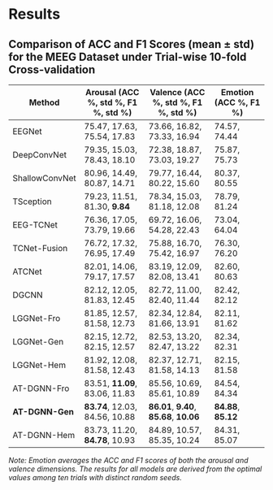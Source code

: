 # Results

## Comparison of ACC and F1 Scores (mean ± std) for the MEEG Dataset under Trial-wise 10-fold Cross-validation

| Method          | Arousal (ACC %, std %, F1 %, std %) | Valence (ACC %, std %, F1 %, std %)       | Emotion (ACC %, F1 %) |
|-----------------|-------------------------------------|-------------------------------------------|-----------------------|
| EEGNet          | 75.47, 17.63, 75.54, 17.83          | 73.66, 16.82, 73.33, 16.94                | 74.57, 74.44          |
| DeepConvNet     | 79.35, 15.03, 78.43, 18.10          | 72.38, 18.87, 73.03, 19.27                | 75.87, 75.73          |
| ShallowConvNet  | 80.96, 14.49, 80.87, 14.71          | 79.77, 16.44, 80.22, 15.60                | 80.37, 80.55          |
| TSception       | 79.23, 11.51, 81.30, **9.84**       | 78.34, 15.03, 81.18, 12.08                | 78.79, 81.24          |
| EEG-TCNet        | 76.36, 17.05, 73.79, 19.66          | 69.72, 16.06, 54.28, 22.43                | 73.04, 64.04          |
| TCNet-Fusion    | 76.72, 17.32, 76.95, 17.49          | 75.88, 16.70, 75.42, 16.97                | 76.30, 76.20          |
| ATCNet          | 82.01, 14.06, 79.17, 17.57          | 83.19, 12.09, 82.08, 13.41                | 82.60, 80.63          |
| DGCNN           | 82.12, 12.05, 81.83, 12.45          | 82.72, 11.00, 82.40, 11.44                | 82.42, 82.12          |
| LGGNet-Fro      | 81.85, 12.57, 81.58, 12.73          | 82.34, 12.84, 81.66, 13.91                | 82.11, 81.62          |
| LGGNet-Gen      | 82.15, 12.72, 82.15, 12.57          | 82.53, 13.20, 82.47, 13.22                | 82.34, 82.31          |
| LGGNet-Hem      | 81.92, 12.08, 81.58, 12.43          | 82.37, 12.71, 81.58, 14.13                | 82.15, 81.58          |
| AT-DGNN-Fro     | 83.51, **11.09**, 83.06, 11.83      | 85.56, 10.69, 85.61, 10.89                | 84.54, 84.34          |
| **AT-DGNN-Gen** | **83.74**, 12.03, 84.56, 10.88      | **86.01**, **9.40**, **85.68**, **10.06** | **84.88**, **85.12**  |
| AT-DGNN-Hem     | 83.73, 11.20, **84.78**, 10.93      | 84.89, 10.57, 85.35, 10.24                | 84.31, 85.07          |

_Note: Emotion averages the ACC and F1 scores of both the arousal and valence dimensions. The results for all models are derived from the optimal values among ten trials with distinct random seeds._
